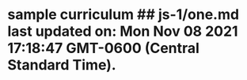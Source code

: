 # sample curriculum ## js-1/one.md last updated on: Mon Nov 08 2021 17:18:47 GMT-0600 (Central Standard Time).